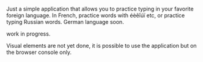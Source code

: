 Just a simple application that allows you to practice typing in your favorite foreign language. In French, practice words with éèêîúï etc, or practice typing Russian words. German language soon.

work in progress.

Visual elements are not yet done, it is possible to use the application but on the browser console only.